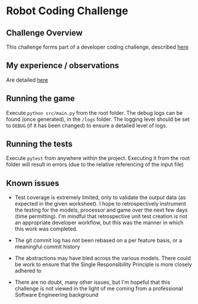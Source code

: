 # Robot Coding Challenge

## Challenge Overview 
This challenge forms part of a developer coding challenge, described [here](/instructions.md)

## My experience / observations 
Are detailed [here](/observations.md)

## Running the game 
Execute `python src/main.py` from the root folder. The debug logs can be found (once generated), in the `/logs` folder. The logging level should be set to `DEBUG` (if it has been changed) to ensure a detailed level of logs.

## Running the tests 
Execute `pytest` from anywhere within the project. Executing it from the root folder will result in errors (due to the relative referencing of the input file)

## Known issues 
- Test coverage is extremely limited, only to validate the output data (as expected in the given worksheet). I hope to retrospectively instrument the testing for the models, processor and game over the next few days (time permitting). I'm mindful that retrospective unit test creation is not an appropriate developer workflow, but this was the manner in which this work was completed. 

- The git commit log has not been rebased on a per feature basis, or a meaningful commit history

- The abstractions may have bled across the various models. There could be work to ensure that the Single Responsibility Principle is more closely adhered to 

- There are no doubt, many other issues, but I'm hopeful that this challenge is not viewed in the light of me coming from a professional Software Engineering background